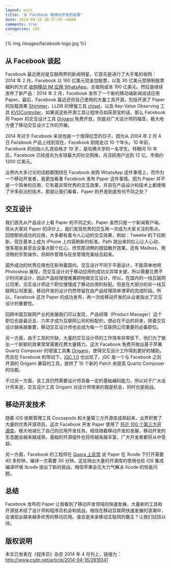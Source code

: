 ```yaml
---
layout: post
title: "从 Facebook 看移动开发的发展"
date: 2014-04-16 20:37:59 +0800
comments: true
categories: iOS
---
```


{% img /images/facebook-logo.jpg %}

## 从 Facebook 谈起

Facebook 最近绝对是互联网界的新闻明星。它首先是进行了大手笔的收购：2014 年 2 月，Facebook 以 160 亿美元现金加股票，以及 30 亿美元受限制股票福利的方式 [收购移动 IM 应用 WhatsApp](http://tech.ifeng.com/internet/special/fb-whatsapp/content-1/detail_2014_02/21/34032969_0.shtml)，总收购成本 190 亿美元。然后是继续发布了新产品：2014 年 2 月，Facebook 发布了一个新的移动端新闻阅读应用 Paper。最后，Facebook 最近还将自己使用的大量工具开源，包括开源了 Paper 的加载效果 [Shimmer](https://github.com/facebook/Shimmer)，LLDB 的增强工具 [chisel](https://github.com/facebook/chisel)，以及 Key-Value Observing 工具 [KVOController](https://github.com/facebook/KVOController)，如果说这些开源工具让程序员如获至宝的话，那么 Facebook 将 Paper 的交互设计工具 [Origami](http://facebook.github.io/origami/) 免费开放，则是对广大设计师的福音，极大地方便了移动交互设计工作的开展。

2014 年对于 Facebook 来说也是一个值得纪念的日子。因为从 2004 年 2 月 4 日 Facebook 产品上线到现在，Facebook 刚刚走过 10 个年头。10 年前，Facebook 的创始人扎克伯格才 19 岁，是哈佛大学的一名学生。转眼间 10 年后，Facebook 已经成长为全球最大的社交网络，月活跃用户达到 12 亿，市值约 1200 亿美元。

业界内大多讨论的话题都围绕在 Facebook 收购 WhatsApp 这件事情上，而作为一个移动开发者，我更加看重 Facebook 发布 Paper 这件事情。因为 Paper 并不是一个简单的应用，它有着非常优秀的交互效果，并且在产品设计和技术上都使用了许多前沿的技术，那就让我们看看，Paper 的开发到底有何不同之处？

## 交互设计

我们首先从产品设计上看 Paper 的不同之处。Paper 虽然只是一个新闻客户端，但从大家对 Paper 的评价上，我们发现优秀的交互再一次成为大家关注的焦点。回想那些成功的应用，大多都有着令人心动的交互效果，例如：Tweetie 的下拉刷新，现在基本上成为 iPhone 上内容刷新的标准。Path 跳出来的红心让人心动，很多朋友甚至会没事点那个红心，欣赏那流畅的按钮散开效果。还有 Mailbox，用流畅的手势操作，将邮件管理与任务管理完美结合起来。

国外成功的优秀应用也在影响着国内。交互设计不同于平面设计，不能简单地用 Photoshop 展现，而交互设计对于移动应用的成功又异常关键，所以需要花费不少时间来设计，因此产品经理很难兼顾地做交互设计。所以，在国内的一线互联网公司里，交互设计师这个职位慢慢成了移动应用的标配。但是在大部分的非一线互联网公司里面，移动开发的设计仍然停留在由产品经理简单潦草的完成阶段。所以，Facebook 这次 Paper 的成功发布，再一次给移动开发的从业者指出了交互设计的重要性。

回顾中国互联网产业的发展我们可以发现，产品经理（Product Manager）这个职位也是最近五、六年才成为互联网公司的标配的，想必在不远的将来，除着交互设计越来越重要，移动交互设计师也会成为每一个互联网公司重要的必备职位。

另一方面，由于工具的欠缺，大量的交互设计师的工作效率非常低下，他们为了做出一个新颖的效果常常需要花费大量精力。这次 Facebook 免费开放出基于苹果 Quartz Composer 的增强工具集 [Origami](http://facebook.github.io/origami/)，使得交互设计工作得到更好的辅助。而且在 Facebook 的带动下，[jQC 1.0](http://qcdesigners.com/index.php/forums/topic/100/it-s-finally-here-j-qc-1-0-a-u/) 也出现了。jQC 是一个与 Facebook 之前开源的 Origami 兼容的工具，提供了 15 个新的 Patch 来提高 Quartz Composer 的功能。

不过另一方面，该工具仍然需要设计师具备一定的基础编码能力，所以对于广大设计师来说，交互设计工具 Origami 对设计师带来的既是机会，同时也是挑战。

## 移动开发技术

随着 iOS 依赖管理工具 Cocoapods 和大量第三方开源库成熟起来，业界积累了大量的优秀开源项目。这次 Facebook 开发 Paper 使用了 [将近 100 个第三方开源库](http://blog.rpplusplus.me/blog/2014/02/11/facebook-paper-used-3rd/)，极大地减化了自己的应用开发任务。相信随着移动开发的发展，移动开发的生态圈会越来越成熟，基础的开源组件也将将越来越丰富，广大开发者都将从中受益。

另一方面，Facebook 的工程师在 [Quora 上反馈](http://www.quora.com/What-exactly-did-Jason-Prado-mean-when-he-said-Xcode-cannot-handle-our-scale/answer/Scott-Goodson-1) 说 Paper 在 Xcode 下打开需要 40 多秒钟，编译一次需要 30 分钟。这反映出大量的开源库的使用也给 iOS 集成编译环境 Xcode 提出了新的挑战，相信苹果会花大力气解决 Xcode 的性能问题。

## 总结

Facebook 发布的 Paper 让我看到了移动开发领域的快速发展，大量新的工具和开源技术给了设计师和程序员机会和挑战，相信在移动互联网快速发展的浪潮中，会涌现出越来越多优秀的移动应用。谁会是未来移动互联网的霸主？让我们拭目以待。


## 版权说明

本文已发表在《程序员》杂志 2014 年 4 月刊上，链接为：<http://www.csdn.net/article/2014-04-16/2819341>
